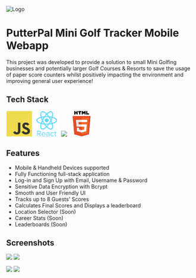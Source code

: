 
![Logo](https://i.imgur.com/4h4nFDP.png)


# PutterPal Mini Golf Tracker Mobile Webapp

This project was developed to provide a solution to small Mini Golfing businesses and potentially larger Golf Courses & Resorts to save the usage of paper score counters whilst positively impacting the environment and improving general user experience!



## Tech Stack

<p float="left">
  <img src="https://raw.githubusercontent.com/devicons/devicon/master/icons/javascript/javascript-original.svg" width="70" />
  <img src="https://raw.githubusercontent.com/devicons/devicon/master/icons/react/react-original-wordmark.svg" width="70" /> 
  <img src="https://camo.githubusercontent.com/5734d0669fe22ce04a1cb989a156cd32c379875f6bca56d5210c9432824856d9/68747470733a2f2f7777772e766563746f726c6f676f2e7a6f6e652f6c6f676f732f7461696c77696e646373732f7461696c77696e646373732d69636f6e2e737667" width="70" />
  <img src="https://raw.githubusercontent.com/devicons/devicon/master/icons/html5/html5-original-wordmark.svg" width="70" /> 
</p>

## Features

- Mobile & Handheld Devices supported
- Fully Functioning full-stack application
- Log-in and Sign Up with Email, Username & Password
- Sensitive Data Encryption with Bcrypt
- Smooth and User Friendly UI
- Tracks up to 8 Guests' Scores
- Calculates Final Scores and Displays a leaderboard
- Location Selector (Soon)
- Career Stats (Soon)
- Leaderboards (Soon)


## Screenshots

<p float="left">
  <img src="https://media.discordapp.net/attachments/878744167507951619/1179116055285739571/image.png?ex=65789c66&is=65662766&hm=d3a8d3a96bd40b83372f517364b2c1c3ffcd34967b84ee9de22f4a71d9955c7f&=&format=webp&quality=lossless&width=418&height=905" height="600" />
  <img src="https://media.discordapp.net/attachments/878744167507951619/1179116286534504498/image.png?ex=65789c9d&is=6566279d&hm=e2ab8c58fc99960e88cb417a41026ce04e190448f2f9348a181073b17fcf00be&=&format=webp&quality=lossless" height="600" /> 
</p>
<p float="left">
  <img src="https://media.discordapp.net/attachments/878744167507951619/1179116690961866833/image.png?ex=65789cfe&is=656627fe&hm=f47c34caa6b7ad289ac56646720eecf28db4b0b301e0dae3477e0b3205503bb8&=&format=webp&quality=lossless&width=408&height=905" height="600" />
  <img src="https://cdn.discordapp.com/attachments/878744167507951619/1179116815473971322/image.png?ex=65789d1b&is=6566281b&hm=d71c1d3c4574a0c86595b5ab1277d71c44b7b9d0e58970a0cebb98a14627df24&" height="600" /> 
  </p>
